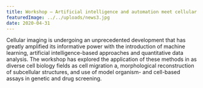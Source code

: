 ```yaml
---
title: Workshop – Artificial intelligence and automation meet cellular imaging in biomedical research
featuredImage: ../../uploads/news3.jpg
date: 2020-04-31
---
```


Cellular imaging is undergoing an unprecedented development that has greatly amplified its informative power with the introduction of machine learning, artificial intelligence-based approaches and quantitative data analysis. The workshop has explored the application of these methods in as diverse cell biology fields as cell migration a, morphological reconstruction of subcellular structures, and use of model organism- and cell-based assays in genetic and drug screening.
